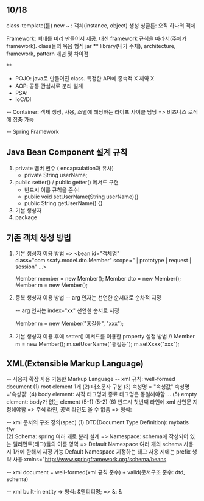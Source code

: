## 10/18

class-template(틀)
new ~ : 객체(instance, object) 생성
싱글톤: 오직 하나의 객체

Framework: 뼈대를 미리 만들어서 제공. 대신 framework 규칙을 따라서(주체가 framework). class들의 묶음 형식 jar
** library(내가 주체), architecture, framework, pattern 개념 및 차이점

**
- POJO: java로 만들어진 class. 특정한 API에 종속적 X 제약 X
- AOP: 공통 관심사로 분리 설계
- PSA:
- IoC/DI
 
-- Container: 객체 생성, 사용, 소멸에 해당하는 라이프 사이클 담당 => 비즈니스 로직에 집중 가능 
 
 
-- Spring Framework

## Java Bean Component 설계 규칙
1. private 멤버 변수 ( encapsulation과 유사)
	- private String userName;
2. public setter() / public getter() 메서드 구현
	- 반드시 이름 규칙을 준수!
	- public void setUserName(String userName){}
	- public String getUserName() {}
3. 기본 생성자
4. package

## 기존 객체 생성 방법
1. 기본 생성자 이용 방법 
	=> 
	<beans>
		<bean id="객체명" class="com.ssafy.model.dto.Member"
			scope="<singleton> | prototype | request | session" ...>
		</bean>
	</beans>
	
	Member member = new Member();
	Member dto = new Member();
	Member m = new Member();
	
2. 중복 생성자 이용 방법
	-- arg 인자는 선언한 순서대로 순차적 지정
	<bean id="" class="" >
		<constructor-arg1 value="값">
		<constructor-arg2 value="값">	
	</bean>
	
	<bean id="" class="" >
		<constructor-arg1 value="값" index="1">
		<constructor-arg2 value="값" index="0">	
	</bean>
	
	-- arg 인자는 index="xx" 선언한 순서로 지정
	<bean id="" class="" >
		<constructor-arg1 value="값">
		<constructor-arg2 value="값">	
	</bean>
	
	Member m = new Member("홍길동", "xxx");
	
3. 기본 생성자 이용 후에 setter() 메서드를 이용한 property 설정 방법
	// Member m = new Member();
	m.setUserName("홍길동");
	m.setXxxx("xxx");

	<bean id="" class="" >
		<property name="userName" value="홍길동" />
		<property name="age" value="26" />
	</bean>
## XML(Extensible Markup Language)
-- 사용자 확장 사용 가능한 Markup Language
-- xml 규칙: well-formed document
	(1) root element 1개
	(2) 대소문자 구분
	(3) 속성명 = "속성값" 속성명='속성값'
	(4) body element: 시작 태그명과 종료 태그명은 동일해야함
		<tag-name att-name1="value" att-name2="value">
			<sub-tagname> ... </sub-tagname>
		</tag-name>
	(5) empty element: body가 없는 element
		(5-1) <tag-name></tag-name>
		(5-2) <tag-name />
	(6) 반드시 첫번째 라인에 xml 선언문 지정해야함
		=> 주석 라인, 공백 라인도 올 수 없음
		=> 형식: <?xml version="1.0" encoding="UTF-8"?>
		
-- xml 문서의 구조 정의(spec)
	(1) DTD(Document Type Definition): mybatis f/w  
	(2) Schema: spring 여러 개로 분리 설계
		=> Namespace: schema에 작성되어 있는 엘리먼트(태그)들의 이름 영역
		=> Default Namespace
			여러 개의 schema 사용 시 1개에 한해서 지정 가능
			Default Namespace 지정하는 태그 사용 시에는 prefix 생략 사용
			xmlns="http://www.springframework.org/schema/beans
			
-- xml document = well-formed(xml 규칙 준수) + valid(문서구조 준수: dtd, schema)			
		
-- xml built-in entity
	=> 형식: &엔티티명;
	=> &: &amp;
			






